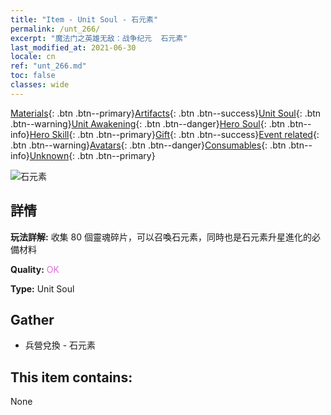 ```yaml
---
title: "Item - Unit Soul - 石元素"
permalink: /unt_266/
excerpt: "魔法门之英雄无敌：战争纪元  石元素"
last_modified_at: 2021-06-30
locale: cn
ref: "unt_266.md"
toc: false
classes: wide
---
```

 [Materials](/ItemsCN/){: .btn .btn--primary}[Artifacts](/ItemsCN/Artifacts/){: .btn .btn--success}[Unit Soul](/ItemsCN/UnitSoul/){: .btn .btn--warning}[Unit Awakening](/ItemsCN/UnitAwakening/){: .btn .btn--danger}[Hero Soul](/ItemsCN/HeroSoul/){: .btn .btn--info}[Hero Skill](/ItemsCN/HeroSkill/){: .btn .btn--primary}[Gift](/ItemsCN/Gift/){: .btn .btn--success}[Event related](/ItemsCN/Events/){: .btn .btn--warning}[Avatars](/ItemsCN/Avatars/){: .btn .btn--danger}[Consumables](/ItemsCN/Consumables/){: .btn .btn--info}[Unknown](/ItemsCN/Unknown/){: .btn .btn--primary}

 ![石元素](/images/u/ti_shiyuansu.jpg)

## 詳情
 **玩法詳解:** 收集 80 個靈魂碎片，可以召喚石元素，同時也是石元素升星進化的必備材料

 **Quality:** <span style="color: #DA70D6">OK</span>

 **Type:** Unit Soul

## Gather

*    兵營兌換 - 石元素 

## This item contains:

  None

